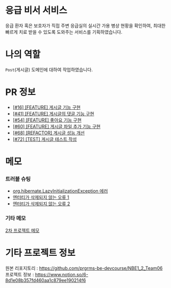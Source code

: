 # 응급 비서 서비스
응급 환자 혹은 보호자가 직접 주변 응급실의 실시간 가용 병상 현황을 확인하여, 최대한 빠르게 치료 받을 수 있도록 도와주는 서비스를 기획하였습니다.

# 나의 역할
`Post`(게시글) 도메인에 대하여 작업하였습니다.

# PR 정보
- [[#16] [FEATURE] 게시글 기능 구현](https://github.com/prgrms-be-devcourse/NBE1_2_Team06/pull/39) 
- [[#41] [FEATURE] 게시글의 댓글 기능 구현](https://github.com/prgrms-be-devcourse/NBE1_2_Team06/pull/47)
- [[#54] [FEATURE] 좋아요 기능 구현](https://github.com/prgrms-be-devcourse/NBE1_2_Team06/pull/58)
- [[#60] [FEATURE] 게시글 파일 추가 기능 구현](https://github.com/prgrms-be-devcourse/NBE1_2_Team06/pull/61)
- [[#68] [REFACTOR] 게시글 성능 개선](https://github.com/prgrms-be-devcourse/NBE1_2_Team06/pull/71)
- [[#72] [TEST] 게시글 테스트 작성](https://github.com/prgrms-be-devcourse/NBE1_2_Team06/pull/91)

# 메모
### 트러블 슈팅
- [org.hibernate.LazyInitializationException 에러](https://velog.io/@seluo65/JPA-org.hibernate.LazyInitializationException)
- [엔터티가 삭제되지 않는 오류 1](https://velog.io/@seluo65/JPA-%EC%97%94%ED%84%B0%ED%8B%B0%EA%B0%80-%EC%82%AD%EC%A0%9C%EB%90%98%EC%A7%80-%EC%95%8A%EB%8A%94-%EC%98%A4%EB%A5%98)
- [엔터티가 삭제되지 않는 오류 2](https://velog.io/@seluo65/JPA-%EC%97%94%ED%84%B0%ED%8B%B0%EA%B0%80-%EC%82%AD%EC%A0%9C%EB%90%98%EC%A7%80-%EC%95%8A%EB%8A%94-%EC%98%A4%EB%A5%98-2)
### 기타 메모
[2차 프로젝트 메모](https://velog.io/@seluo65/2%EC%B0%A8-%ED%94%84%EB%A1%9C%EC%A0%9D%ED%8A%B8-%EB%A9%94%EB%AA%A8)

# 기타 프로젝트 정보
원본 리포지토리 : https://github.com/prgrms-be-devcourse/NBE1_2_Team06 <br>
프로젝트 정보 : https://www.notion.so/6-8d1e08b357fd460aa1c879ee190214f6
